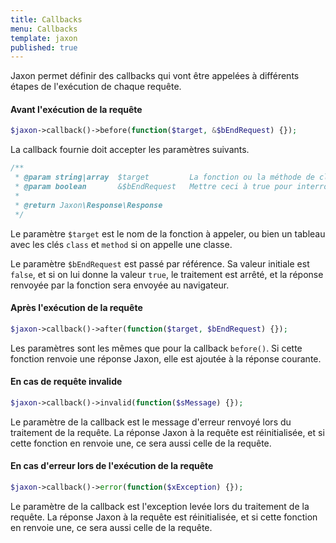 ```yaml
---
title: Callbacks
menu: Callbacks
template: jaxon
published: true
---
```


Jaxon permet définir des callbacks qui vont être appelées à différents étapes de l'exécution de chaque requête.

#### Avant l'exécution de la requête

```php
$jaxon->callback()->before(function($target, &$bEndRequest) {});
```

La callback fournie doit accepter les paramètres suivants.

```php
/**
 * @param string|array  $target         La fonction ou la méthode de classe à appeler.
 * @param boolean       &$bEndRequest   Mettre ceci à true pour interrompre la requête.
 *
 * @return Jaxon\Response\Response
 */
```

Le paramètre `$target` est le nom de la fonction à appeler, ou bien un tableau avec les clés `class` et `method` si on appelle une classe.

Le paramètre `$bEndRequest` est passé par référence. Sa valeur initiale est `false`, et si on lui donne la valeur `true`, le traitement est arrêté, et la réponse renvoyée par la fonction sera envoyée au navigateur.

#### Après l'exécution de la requête

```php
$jaxon->callback()->after(function($target, $bEndRequest) {});
```

Les paramètres sont les mêmes que pour la callback `before()`.
Si cette fonction renvoie une réponse Jaxon, elle est ajoutée à la réponse courante.

#### En cas de requête invalide

```php
$jaxon->callback()->invalid(function($sMessage) {});
```

Le paramètre de la callback est le message d'erreur renvoyé lors du traitement de la requête.
La réponse Jaxon à la requête est réinitialisée, et si cette fonction en renvoie une, ce sera aussi celle de la requête.

#### En cas d'erreur lors de l'exécution de la requête

```php
$jaxon->callback()->error(function($xException) {});
```

Le paramètre de la callback est l'exception levée lors du traitement de la requête.
La réponse Jaxon à la requête est réinitialisée, et si cette fonction en renvoie une, ce sera aussi celle de la requête.
